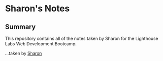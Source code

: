 # Sharon's Notes

## Summary

This repository contains all of the notes taken by Sharon for the Lighthouse Labs Web Development Bootcamp.

...taken by [Sharon](https://github.com/sharonshlee)
